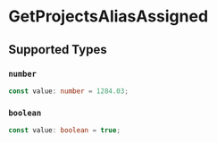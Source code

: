 # GetProjectsAliasAssigned


## Supported Types

### `number`

```typescript
const value: number = 1284.03;
```

### `boolean`

```typescript
const value: boolean = true;
```


